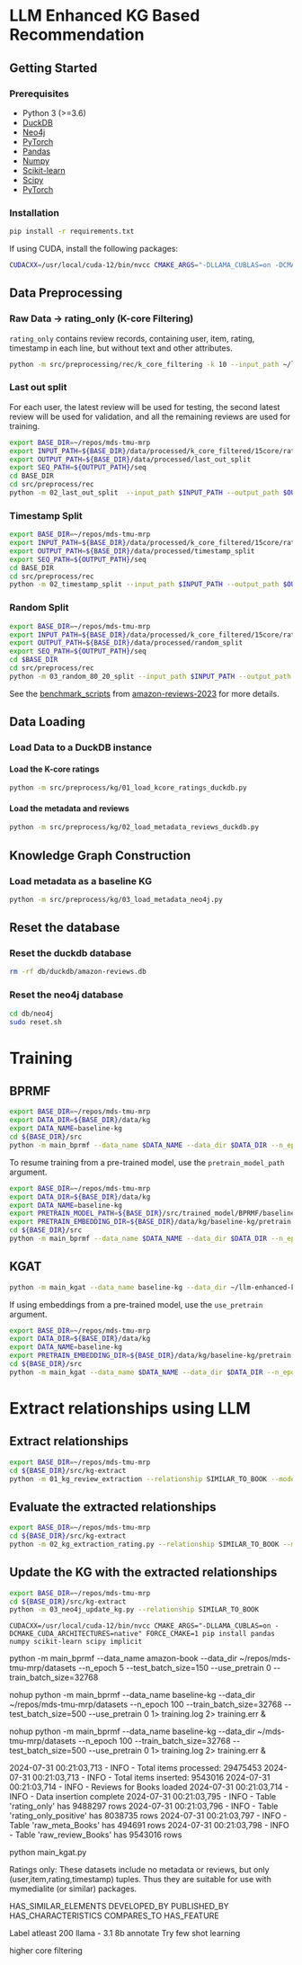 # LLM Enhanced KG Based Recommendation

## Getting Started

### Prerequisites

- Python 3 (>=3.6)
- [DuckDB](https://duckdb.org/)
- [Neo4j](https://neo4j.com/)
- [PyTorch](https://pytorch.org/)
- [Pandas](https://pandas.pydata.org/)
- [Numpy](https://numpy.org/)
- [Scikit-learn](https://scikit-learn.org/)
- [Scipy](https://www.scipy.org/)
- [PyTorch](https://pytorch.org/)


### Installation

```bash
pip install -r requirements.txt
```
If using CUDA, install the following packages:
```bash
CUDACXX=/usr/local/cuda-12/bin/nvcc CMAKE_ARGS="-DLLAMA_CUBLAS=on -DCMAKE_CUDA_ARCHITECTURES=native" FORCE_CMAKE=1 pip install pandas numpy scikit-learn scipy implicit
```

## Data Preprocessing

### Raw Data -> rating_only (K-core Filtering)

`rating_only` contains review records, containing user, item, rating, timestamp in each line, but without text and other attributes.

```bash
python -m src/preprocessing/rec/k_core_filtering -k 10 --input_path ~/llm-enhanced-kg-rec/data/raw --output_path  ~/llm-enhanced-kg-rec/data
```

### Last out split

For each user, the latest review will be used for testing, the second latest review will be used for validation, and all the remaining reviews are used for training.

```bash
export BASE_DIR=~/repos/mds-tmu-mrp
export INPUT_PATH=${BASE_DIR}/data/processed/k_core_filtered/15core/rating_only
export OUTPUT_PATH=${BASE_DIR}/data/processed/last_out_split
export SEQ_PATH=${OUTPUT_PATH}/seq
cd BASE_DIR
cd src/preprocess/rec
python -m 02_last_out_split  --input_path $INPUT_PATH --output_path $OUTPUT_PATH --seq_path $SEQ_PATH
```


### Timestamp Split

```bash
export BASE_DIR=~/repos/mds-tmu-mrp
export INPUT_PATH=${BASE_DIR}/data/processed/k_core_filtered/15core/rating_only
export OUTPUT_PATH=${BASE_DIR}/data/processed/timestamp_split
export SEQ_PATH=${OUTPUT_PATH}/seq
cd BASE_DIR
cd src/preprocess/rec
python -m 02_timestamp_split --input_path $INPUT_PATH --output_path $OUTPUT_PATH --seq_path $SEQ_PATH
```

### Random Split

```bash
export BASE_DIR=~/repos/mds-tmu-mrp
export INPUT_PATH=${BASE_DIR}/data/processed/k_core_filtered/15core/rating_only
export OUTPUT_PATH=${BASE_DIR}/data/processed/random_split
export SEQ_PATH=${OUTPUT_PATH}/seq
cd $BASE_DIR
cd src/preprocess/rec
python -m 03_random_80_20_split --input_path $INPUT_PATH --output_path $OUTPUT_PATH --seq_path $SEQ_PATH
```

See the [benchmark_scripts](https://github.com/hyp1231/AmazonReviews2023/blob/main/benchmark_scripts/README.md) from [amazon-reviews-2023](https://github.com/hyp1231/AmazonReviews2023) for more details.

## Data Loading

### Load Data to a DuckDB instance

#### Load the K-core ratings

```bash
python -m src/preprocess/kg/01_load_kcore_ratings_duckdb.py
```

#### Load the metadata and reviews

```bash
python -m src/preprocess/kg/02_load_metadata_reviews_duckdb.py
```

## Knowledge Graph Construction

### Load metadata as a baseline KG

```bash
python -m src/preprocess/kg/03_load_metadata_neo4j.py
```

## Reset the database

### Reset the duckdb database

```bash
rm -rf db/duckdb/amazon-reviews.db
```

### Reset the neo4j database

```bash
cd db/neo4j
sudo reset.sh 
```

# Training

## BPRMF

```bash
export BASE_DIR=~/repos/mds-tmu-mrp
export DATA_DIR=${BASE_DIR}/data/kg
export DATA_NAME=baseline-kg
cd ${BASE_DIR}/src
python -m main_bprmf --data_name $DATA_NAME --data_dir $DATA_DIR --n_epoch 100 --test_batch_size=1000 --use_pretrain 0 --train_batch_size=20000
```
To resume training from a pre-trained model, use the `pretrain_model_path` argument.
```bash
export BASE_DIR=~/repos/mds-tmu-mrp
export DATA_DIR=${BASE_DIR}/data/kg
export DATA_NAME=baseline-kg
export PRETRAIN_MODEL_PATH=${BASE_DIR}/src/trained_model/BPRMF/baseline-kg/embed-dim64_lr0.0001_pretrain0/model_epoch100.pth
export PRETRAIN_EMBEDDING_DIR=${BASE_DIR}/data/kg/baseline-kg/pretrain
cd ${BASE_DIR}/src
python -m main_bprmf --data_name $DATA_NAME --data_dir $DATA_DIR --n_epoch 100 --test_batch_size=1000 --use_pretrain 2 --train_batch_size=20000 --pretrain_model_path $PRETRAIN_MODEL_PATH  --pretrain_embedding_dir $PRETRAIN_EMBEDDING_DIR
```

## KGAT

```bash
python -m main_kgat --data_name baseline-kg --data_dir ~/llm-enhanced-kg-rec/data/kg --n_epoch 100 --test_batch_size=1000 --use_pretrain 0 --cf_batch_size=10000 --kg_batch_size 10000 --pretrain_embedding_dir ~/llm-enhanced-kg-rec/data/kg/baseline-kg/pretrain
```

If using embeddings from a pre-trained model, use the `use_pretrain` argument.
```bash
export BASE_DIR=~/repos/mds-tmu-mrp
export DATA_DIR=${BASE_DIR}/data/kg
export DATA_NAME=baseline-kg
export PRETRAIN_EMBEDDING_DIR=${BASE_DIR}/data/kg/baseline-kg/pretrain
cd ${BASE_DIR}/src
python -m main_kgat --data_name $DATA_NAME --data_dir $DATA_DIR --n_epoch 100 --test_batch_size=1000 --use_pretrain 1 --cf_batch_size=20000 --kg_batch_size 20000 --pretrain_embedding_dir $PRETRAIN_EMBEDDING_DIR
```



# Extract relationships using LLM

## Extract relationships
```bash
export BASE_DIR=~/repos/mds-tmu-mrp
cd ${BASE_DIR}/src/kg-extract 
python -m 01_kg_review_extraction --relationship SIMILAR_TO_BOOK --model gpt-4o-mini
```

## Evaluate the extracted relationships
```bash
export BASE_DIR=~/repos/mds-tmu-mrp
cd ${BASE_DIR}/src/kg-extract
python -m 02_kg_extraction_rating.py --relationship SIMILAR_TO_BOOK --model llama3
```

## Update the KG with the extracted relationships
```bash
export BASE_DIR=~/repos/mds-tmu-mrp
cd ${BASE_DIR}/src/kg-extract
python -m 03_neo4j_update_kg.py --relationship SIMILAR_TO_BOOK
```







```
CUDACXX=/usr/local/cuda-12/bin/nvcc CMAKE_ARGS="-DLLAMA_CUBLAS=on -DCMAKE_CUDA_ARCHITECTURES=native" FORCE_CMAKE=1 pip install pandas numpy scikit-learn scipy implicit
```

python -m main_bprmf --data_name amazon-book --data_dir ~/repos/mds-tmu-mrp/datasets --n_epoch 5 --test_batch_size=150 --use_pretrain 0 --train_batch_size=32768  


nohup python -m main_bprmf --data_name baseline-kg --data_dir ~/repos/mds-tmu-mrp/datasets --n_epoch 100 --train_batch_size=32768  --test_batch_size=500 --use_pretrain 0 1> training.log 2> training.err &

nohup python -m main_bprmf --data_name baseline-kg --data_dir ~/mds-tmu-mrp/datasets --n_epoch 100 --train_batch_size=32768 --test_batch_size=500 --use_pretrain 0 1> training.log 2> training.err &

2024-07-31 00:21:03,713 - INFO - Total items processed: 29475453
2024-07-31 00:21:03,713 - INFO - Total items inserted: 9543016
2024-07-31 00:21:03,714 - INFO - Reviews for Books loaded
2024-07-31 00:21:03,714 - INFO - Data insertion complete
2024-07-31 00:21:03,795 - INFO - Table 'rating_only' has 9488297 rows
2024-07-31 00:21:03,796 - INFO - Table 'rating_only_positive' has 8038735 rows
2024-07-31 00:21:03,797 - INFO - Table 'raw_meta_Books' has 494691 rows
2024-07-31 00:21:03,798 - INFO - Table 'raw_review_Books' has 9543016 rows 

python main_kgat.py 


Ratings only: These datasets include no metadata or reviews, but only (user,item,rating,timestamp) tuples. Thus they are suitable for use with mymedialite (or similar) packages.

HAS_SIMILAR_ELEMENTS
DEVELOPED_BY
PUBLISHED_BY
HAS_CHARACTERISTICS
COMPARES_TO
HAS_FEATURE


Label atleast 200
llama - 3.1 8b 
annotate 
Try few shot learning





higher core filtering
